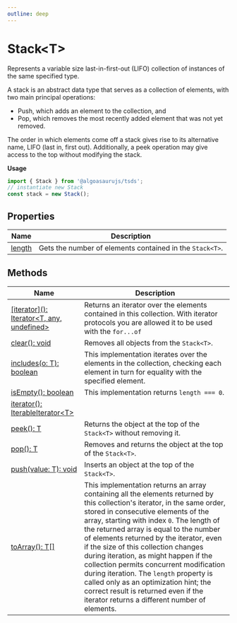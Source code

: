 ```yaml
---
outline: deep
---
```


# ****Stack&lt;T&gt;****

Represents a variable size last-in-first-out (LIFO) collection of instances of the same specified type.

A stack is an abstract data type that serves as a collection of elements, with two main principal operations:
- Push, which adds an element to the collection, and
- Pop, which removes the most recently added element that was not yet removed.

The order in which elements come off a stack gives rise to its alternative name, LIFO (last in, first out). Additionally, a peek operation may give access to the top without modifying the stack.

**Usage**

```typescript
import { Stack } from '@algoasaurujs/tsds';
// instantiate new Stack
const stack = new Stack();
```

## **Properties**

| Name                                               | Description                                              |
| -------------------------------------------------- | -------------------------------------------------------- |
| [length](/data-structures/Stack/properties/length) | Gets the number of elements contained in the `Stack<T>`. |

## **Methods**

| Name                                                                                                                               | Description                                                                                                                                                                                                                                                                                                                                                                                                                                                                                                                                                                                                 |
| ---------------------------------------------------------------------------------------------------------------------------------- | ----------------------------------------------------------------------------------------------------------------------------------------------------------------------------------------------------------------------------------------------------------------------------------------------------------------------------------------------------------------------------------------------------------------------------------------------------------------------------------------------------------------------------------------------------------------------------------------------------------- |
| [&lsqb;iterator&rsqb;&lpar;&rpar;&colon; Iterator&lt;T&comma; any&comma; undefined&gt;](/data-structures/Stack/methods/[iterator]) | Returns an iterator over the elements contained in this collection. With iterator protocols you are allowed it to be used with the `for...of`                                                                                                                                                                                                                                                                                                                                                                                                                                                               |
| [clear&lpar;&rpar;&colon; void](/data-structures/Stack/methods/clear)                                                              | Removes all objects from the `Stack<T>`.                                                                                                                                                                                                                                                                                                                                                                                                                                                                                                                                                                    |
| [includes&lpar;o&colon; T&rpar;&colon; boolean](/data-structures/Stack/methods/includes)                                           | This implementation iterates over the elements in the collection, checking each element in turn for equality with the specified element.                                                                                                                                                                                                                                                                                                                                                                                                                                                                    |
| [isEmpty&lpar;&rpar;&colon; boolean](/data-structures/Stack/methods/isEmpty)                                                       | This implementation returns `length === 0`.                                                                                                                                                                                                                                                                                                                                                                                                                                                                                                                                                                 |
| [iterator&lpar;&rpar;&colon; IterableIterator&lt;T&gt;](/data-structures/Stack/methods/iterator)                                   |                                                                                                                                                                                                                                                                                                                                                                                                                                                                                                                                                                                                             |
| [peek&lpar;&rpar;&colon; T](/data-structures/Stack/methods/peek)                                                                   | Returns the object at the top of the `Stack<T>` without removing it.                                                                                                                                                                                                                                                                                                                                                                                                                                                                                                                                        |
| [pop&lpar;&rpar;&colon; T](/data-structures/Stack/methods/pop)                                                                     | Removes and returns the object at the top of the `Stack<T>`.                                                                                                                                                                                                                                                                                                                                                                                                                                                                                                                                                |
| [push&lpar;value&colon; T&rpar;&colon; void](/data-structures/Stack/methods/push)                                                  | Inserts an object at the top of the `Stack<T>`.                                                                                                                                                                                                                                                                                                                                                                                                                                                                                                                                                             |
| [toArray&lpar;&rpar;&colon; T&lsqb;&rsqb;](/data-structures/Stack/methods/toArray)                                                 | This implementation returns an array containing all the elements returned by this collection's iterator, in the same order, stored in consecutive elements of the array, starting with index `0`. The length of the returned array is equal to the number of elements returned by the iterator, even if the size of this collection changes during iteration, as might happen if the collection permits concurrent modification during iteration. The `length` property is called only as an optimization hint; the correct result is returned even if the iterator returns a different number of elements. |

